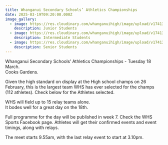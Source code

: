 ```yaml
---
title: Whanganui Secondary Schools’ Athletics Championships
date: 2025-03-19T09:20:00.000Z
image_gallery:
  - image: https://res.cloudinary.com/whanganuihigh/image/upload/v1741301281/Sports/Juniors.jpg
    description: Junior Students
  - image: https://res.cloudinary.com/whanganuihigh/image/upload/v1741301290/Sports/Intermediate.jpg
    description: Intermediate Students
  - image: https://res.cloudinary.com/whanganuihigh/image/upload/v1741301296/Sports/Senior.jpg
    description: Senior Students
---
```

Whanganui Secondary Schools’ Athletics Championships - Tuesday 18 March.  
Cooks Gardens.  

Given the high standard on display at the High school champs on 26 February, this is the largest team WHS has ever selected for the champs (112 athletes).  Check below for the Athletes selected.  

WHS will field up to 15 relay teams alone.  
It bodes well for a great day on the 18th.  

Full programme for the day will be published in week 7. Check the WHS Sports Facebook page. Athletes will get their confirmed events and event timings, along with relays.  

The meet starts 9.55am, with the last relay event to start at 3.10pm.


